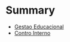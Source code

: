 # Summary

* [Gestao Educacional](guias/gestaoEducacional.md)
* [Contro Interno](guias/controleInterno.md)

    
